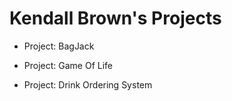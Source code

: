 # Kendall Brown's Projects

- Project: BagJack

- Project: Game Of Life

- Project: Drink Ordering System
